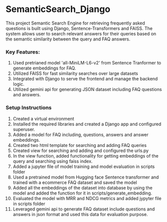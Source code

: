 # SemanticSearch_Django

This project Semantic Search Engine for retrieving frequently asked questions is built using Django, Sentence-Transformers and FAISS. The system allows user to search relevant answers for their queries based on the semantic similarity between the query and FAQ answers. 

### Key Features:
1. Used pretrianed model 'all-MiniLM-L6-v2' from Sentence Tranformer to generate embeddings for FAQ.
2. Utilized FAISS for fast similarity searches over large datasets
3. Integrated with Django to serve the frontend and manage the backend logic.
4. Utilized gemini api for generating JSON dataset including FAQ questions and answers.

### Setup Instructions
1. Created a virtual environment
2. Installed the required libraries and created a Django app and configured superuser.
3. Added a model for FAQ including, questions, answers and answer embeddings.
4. Created two html template for searching and adding FAQ queries
5. Created view for searching and adding and configured the urls.py
6. In the view function, added functionality for getting embeddings of the query and searching using faiss index.
7. Added a jupyter file of model training and model evaluation in scripts folder
8. Used a pretrained model from Hugging face Sentence transformer and trained with a ecommerce FAQ dataset and saved the model
9. Added all the embeddings of the dataset into database by using the model and added the function for it in scripts/generate_embedding.
10. Evaluated the model with MRR and NDCG metrics and added jypyter file in scripts folder
11. Leveraged gemini api to generate FAQ dataset include questions and answers in json format and used this data for evaluation purpose.
